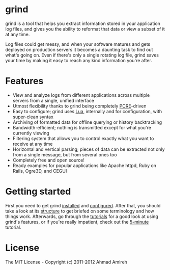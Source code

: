# grind

grind is a tool that helps you extract information stored in your application 
log files, and gives you the ability to reformat that data or view a subset of
it at any time.

Log files could get messy, and when your software matures and gets deployed on
production servers it becomes a daunting task to find out what's going on. Even
if there's only a single rotating log file, grind saves your time by making it
easy to reach any kind information you're after.

# Features

* View and analyze logs from different applications across multiple servers from a single, unified interface
* Utmost flexibility thanks to grind being completely [PCRE](http://www.pcre.org)-driven
* Easy to configure; grind uses [Lua](http://www.lua.org), internally and for configuration, with super-clean syntax
* Archiving of formatted data for offline querying or history backtracking
* Bandwidth-efficient; nothing is transmitted except for what you're currently viewing
* Filtering system that allows you to control exactly what you want to receive at any time
* Horizontal and vertical parsing; pieces of data can be extracted not only from a single message, but from several ones too
* Completely free and open source!
* Ready examples for popular applications like Apache httpd, Ruby on Rails, Ogre3D, and CEGUI

# Getting started

First you need to get grind [installed](https://github.com/amireh/grind/wiki/Installing-grind)
and [configured](https://github.com/amireh/grind/wiki/Configuring-grind). After that, you should
take a look at its [structure](https://github.com/amireh/grind/wiki/Grind-overview) to get briefed
on some terminology and how things work. Afterwards, go through the
[tutorials](https://github.com/amireh/grind/wiki/Tutorial-1:-Birth-of-the-chimp) for a good look at
using grind's features, or if you're really impatient, check out the
[5-minute](https://github.com/amireh/grind/wiki/The-5-minute-crash-course) tutorial.

# License

The MIT License - Copyright (c) 2011-2012 Ahmad Amireh